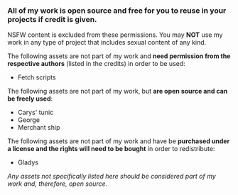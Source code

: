 ### All of my work is open source and free for you to reuse in your projects if credit is given.

NSFW content is excluded from these permissions. You may **NOT** use my work in any type of project that includes sexual content of any kind.

The following assets are not part of my work and **need permission from the respective authors** (listed in the credits) in order to be used:

- Fetch scripts

The following assets are not part of my work, but **are open source and can be freely used**:

- Carys' tunic
- George
- Merchant ship

The following assets are not part of my work and have be **purchased under a license and the rights will need to be bought** in order to redistribute:

- Gladys 

*Any assets not specifically listed here should be considered part of my work and, therefore, open source.*
